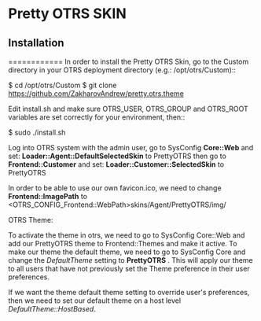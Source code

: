 # Pretty OTRS SKIN

## Installation
============
In order to install the Pretty OTRS Skin, go to the Custom directory in your OTRS
deployment directory (e.g.: /opt/otrs/Custom)::

$ cd /opt/otrs/Custom
$ git clone https://github.com/ZakharovAndrew/pretty.otrs.theme

Edit install.sh and make sure OTRS_USER, OTRS_GROUP and OTRS_ROOT variables are set correctly for your environment, then::

$ sudo ./install.sh

Log into OTRS system with the admin user, go to SysConfig **Core::Web** and set: 
    **Loader::Agent::DefaultSelectedSkin** to PrettyOTRS
then go to **Frontend::Customer** and set:
    **Loader::Customer::SelectedSkin** to PrettyOTRS

In order to be able to use our own favicon.ico, we need to change **Frontend::ImagePath** to <OTRS_CONFIG_Frontend::WebPath>skins/Agent/PrettyOTRS/img/

OTRS Theme:

To activate the theme in otrs, we need to go to SysConfig Core::Web and add our PrettyOTRS theme to Frontend::Themes and make it active.
To make our theme the default theme, we need to go to SysConfig Core and change the *DefaultTheme* setting to **PrettyOTRS** . This will apply our theme to all users that have not previously set the Theme preference in their user preferences.

If we want the theme default theme setting to override user's preferences, then we need to set our default theme on a host level *DefaultTheme::HostBased*.
